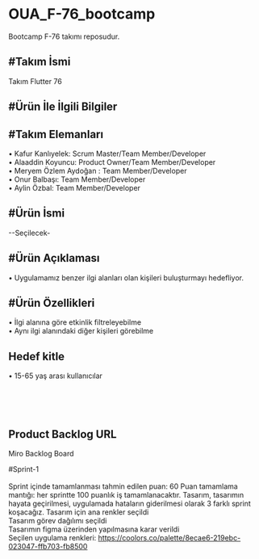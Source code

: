 # OUA_F-76_bootcamp
Bootcamp F-76 takımı reposudur.


#Takım İsmi
---
Takım Flutter 76

#Ürün İle İlgili Bilgiler 
---

#Takım Elemanları  
---
• Kafur Kanlıyelek: Scrum Master/Team Member/Developer <br>
• Alaaddin Koyuncu: Product Owner/Team Member/Developer  <br>
• Meryem Özlem Aydoğan : Team Member/Developer  <br>
• Onur Balbaşı: Team Member/Developer  <br>
• Aylin Özbal: Team Member/Developer  <br>

#Ürün İsmi  
---
--Seçilecek-

#Ürün Açıklaması  
---
• Uygulamamız benzer ilgi alanları olan kişileri buluşturmayı hedefliyor.

#Ürün Özellikleri
---
• İlgi alanına göre etkinlik filtreleyebilme <br>
• Aynı ilgi alanındaki diğer kişileri görebilme <br>

Hedef kitle  
---
• 15-65 yaş arası kullanıcılar <br>

<br><br>
<br>

Product Backlog URL  
---
Miro Backlog Board

#Sprint-1<br><br>
Sprint içinde tamamlanması tahmin edilen puan: 60
Puan tamamlama mantığı: her sprintte 100 puanlık iş tamamlanacaktır. Tasarım, tasarımın hayata geçirilmesi, uygulamada hataların giderilmesi olarak 3 farklı sprint koşacağız.
Tasarım için ana renkler seçildi<br>
Tasarım görev dağılımı seçildi<br>
Tasarımın figma üzerinden yapılmasına karar verildi<br>
Seçilen uygulama renkleri: https://coolors.co/palette/8ecae6-219ebc-023047-ffb703-fb8500

